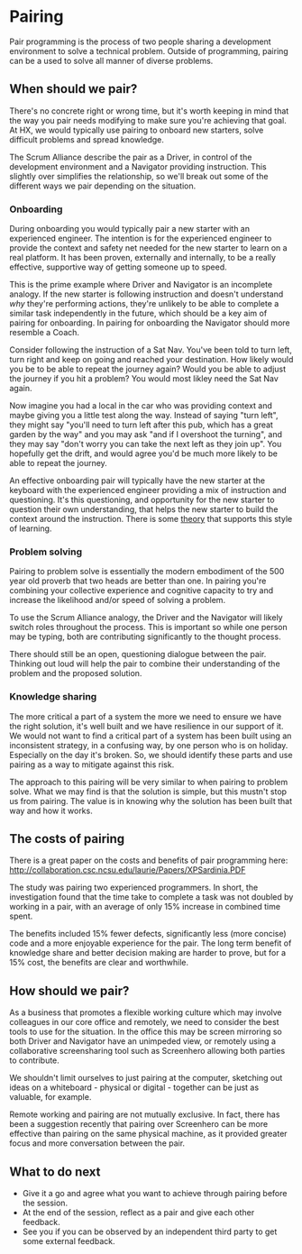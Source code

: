 # Pairing

Pair programming is the process of two people sharing a development environment to solve a technical problem. Outside of programming, pairing can be a used to solve all manner of diverse problems. 

## When should we pair?

There's no concrete right or wrong time, but it's worth keeping in mind that the way you pair needs modifying to make sure you're achieving that goal. At HX, we would typically use pairing to onboard new starters, solve difficult problems and spread knowledge. 

The Scrum Alliance describe the pair as a Driver, in control of the development environment and a Navigator providing instruction. This slightly over simplifies the relationship, so we'll break out some of the different ways we pair depending on the situation.

### Onboarding

During onboarding you would typically pair a new starter with an experienced engineer. The intention is for the experienced engineer to provide the context and safety net needed for the new starter to learn on a real platform. It has been proven, externally and internally, to be a really effective, supportive way of getting someone up to speed.

This is the prime example where Driver and Navigator is an incomplete analogy. If the new starter is following instruction and doesn't understand *why* they're performing actions, they're unlikely to be able to complete a similar task independently in the future, which should be a key aim of pairing for onboarding. In pairing for onboarding the Navigator should more resemble a Coach. 

Consider following the instruction of a Sat Nav. You've been told to turn left, turn right and keep on going and reached your destination. How likely would you be to be able to repeat the journey again? Would you be able to adjust the journey if you hit a problem? You would most likley need the Sat Nav again.

Now imagine you had a local in the car who was providing context and maybe giving you a little test along the way. Instead of saying "turn left", they might say "you'll need to turn left after this pub, which has a great garden by the way" and you may ask "and if I overshoot the turning", and they may say "don't worry you can take the next left as they join up". You hopefully get the drift, and would agree you'd be much more likely to be able to repeat the journey. 

An effective onboarding pair will typically have the new starter at the keyboard with the experienced engineer providing a mix of instruction and questioning. It's this questioning, and opportunity for the new starter to question their own understanding, that helps the new starter to build the context around the instruction. There is some [theory](https://en.wikipedia.org/wiki/Action_learning#Revans.27_formula) that supports this style of learning.

### Problem solving

Pairing to problem solve is essentially the modern embodiment of the 500 year old proverb that two heads are better than one. In pairing you're combining your collective experience and cognitive capacity to try and increase the likelihood and/or speed of solving a problem.

To use the Scrum Alliance analogy, the Driver and the Navigator will likely switch roles throughout the process. This is important so while one person may be typing, both are contributing significantly to the thought process.

There should still be an open, questioning dialogue between the pair. Thinking out loud will help the pair to combine their understanding of the problem and the proposed solution.

### Knowledge sharing

The more critical a part of a system the more we need to ensure we have the right solution, it's well built and we have resilience in our support of it. We would not want to find a critical part of a system has been built using an inconsistent strategy, in a confusing way, by one person who is on holiday. Especially on the day it's broken. So, we should identify these parts and use pairing as a way to mitigate against this risk.

The approach to this pairing will be very similar to when pairing to problem solve. What we may find is that the solution is simple, but this mustn't stop us from pairing. The value is in knowing why the solution has been built that way and how it works.

## The costs of pairing

There is a great paper on the costs and benefits of pair programming here: http://collaboration.csc.ncsu.edu/laurie/Papers/XPSardinia.PDF

The study was pairing two experienced programmers. In short, the investigation found that the time take to complete a task was not doubled by working in a pair, with an average of only 15% increase in combined time spent. 

The benefits included 15% fewer defects, significantly less (more concise) code and a more enjoyable experience for the pair. The long term benefit of knowledge share and better decision making are harder to prove, but for a 15% cost, the benefits are clear and worthwhile.

## How should we pair?

As a business that promotes a flexible working culture which may involve colleagues in our core office and remotely, we need to consider the best tools to use for the situation. In the office this may be screen mirroring so both Driver and Navigator have an unimpeded view, or remotely using a collaborative screensharing tool such as Screenhero allowing both parties to contribute.

We shouldn't limit ourselves to just pairing at the computer, sketching out ideas on a whiteboard - physical or digital - together can be just as valuable, for example.

Remote working and pairing are not mutually exclusive. In fact, there has been a suggestion recently that pairing over Screenhero can be more effective than pairing on the same physical machine, as it provided greater focus and more conversation between the pair.

## What to do next

- Give it a go and agree what you want to achieve through pairing before the session.
- At the end of the session, reflect as a pair and give each other feedback.
- See you if you can be observed by an independent third party to get some external feedback.
